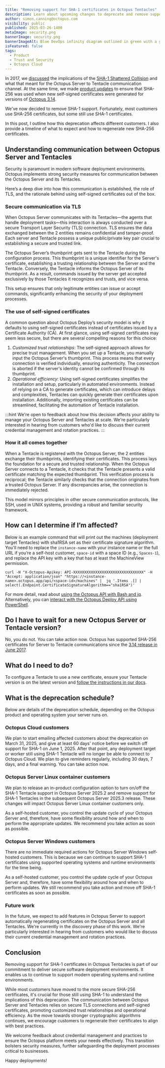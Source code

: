 ```yaml
---
title: "Removing support for SHA-1 certificates in Octopus Tentacles"
description: Learn about upcoming changes to deprecate and remove support for SHA-1 certificate in Tenacles, improving security and enhancing support for modern operating systems and runtime environments.
author: simon.canning@octopus.com
visibility: public
published: 2025-03-26-1400
metaImage: security.png
bannerImage: security.png
bannerImageAlt: Blue DevOps infinity diagram outlined in green with a green security shield over the right top-hand corner.
isFeatured: false
tags: 
  - Product
  - Trust and Security
  - Octopus Cloud
---
```


In 2017, we [discussed](https://octopus.com/blog/shattered) the implications of the [SHA-1 Shattered Collision](https://shattered.io/) and what that meant for the Octopus Server to Tentacle communication channel. At the same time, we made [product updates](https://octopus.com/docs/security/cve/shattered-and-octopus-deploy) to ensure that SHA-256 was used when new self-signed certificates were generated for versions of [Octopus 3.14](https://octopus.com/blog/octopus-release-3-14). 

We've now decided to remove SHA-1 support. Fortunately, most customers use SHA-256 certificates, but some still use SHA-1 certificates. 

In this post, I outline how this deprecation affects different customers. I also provide a timeline of what to expect and how to regenerate new SHA-256 certificates.

## Understanding communication between Octopus Server and Tentacles

Security is paramount in modern software deployment environments. Octopus implements strong security measures for communication between the Octopus Server and its Tentacles. 

Here’s a deep dive into how this communication is established, the role of TLS, and the rationale behind using self-signed certificates out of the box.

### Secure communication via TLS

When Octopus Server communicates with its Tentacles—the agents that handle deployment tasks—this interaction is always conducted over a secure Transport Layer Security (TLS) connection. TLS ensures the data exchanged between the 2 entities remains confidential and tamper-proof. Each server and Tentacle possess a unique public/private key pair crucial to establishing a secure and trusted link.

The Octopus Server’s thumbprint gets sent to the Tentacle during the configuration process. This thumbprint is a unique identifier for the Server's certificate, establishing a trusting relationship between the Server and the Tentacle. Conversely, the Tentacle informs the Octopus Server of its thumbprint. As a result, commands issued by the server get accepted exclusively by those Tentacles it recognizes and trusts, and vice versa.

This setup ensures that only legitimate entities can issue or accept commands, significantly enhancing the security of your deployment processes.

### The use of self-signed certificates

A common question about Octopus Deploy’s security model is why it defaults to using self-signed certificates instead of certificates issued by a Certificate Authority (CA). At first glance, using self-signed certificates may seem less secure, but there are several compelling reasons for this choice:

1. *Customized trust relationships*: The self-signed approach allows for precise trust management. When you set up a Tentacle, you manually input the Octopus Server's thumbprint. This process means that every connection is verified individually, ensuring authenticity. The connection is aborted if the server's identity cannot be confirmed through its thumbprint.
2. *Operational efficiency*: Using self-signed certificates simplifies the installation and setup, particularly in automated environments. Instead of relying on a CA to generate certificates, which can introduce delays and complexities, Tentacles can quickly generate their certificates upon installation. Additionally, importing existing certificates can be streamlined, facilitating the automation of Tentacle installation.
   
:::hint
We're open to feedback about how this decision affects your ability to manage your Octopus Server and Tentacles at scale. We're particularly interested in hearing from customers who'd like to discuss their current credential management and rotation practices.
:::

### How it all comes together

When a Tentacle is registered with the Octopus Server, the 2 entities exchange their thumbprints, identifying their certificates. This process lays the foundation for a secure and trusted relationship. When the Octopus Server connects to a Tentacle, it checks that the Tentacle presents a valid certificate matching the expected thumbprint. This verification process is reciprocal; the Tentacle similarly checks that the connection originates from a trusted Octopus Server. If any discrepancies arise, the connection is immediately rejected. 

This model mirrors principles in other secure communication protocols, like SSH, used in UNIX systems, providing a robust and familiar security framework.

## How can I determine if I’m affected?

Below is an example command that will print out the machines (deployment target Tentacles) with sha1RSA set as their certificate signature algorithm. You'll need to replace the `instance-name` with your instance name or the full URL if you’re a self-host customer, `space-id` with a space ID (e.g., `Spaces-1`), and replace the API key with a key that has at least the MachineView permission.

```
curl -H "X-Octopus-Apikey: API-XXXXXXXXXXXXXXXXXXXXXXXXXXXXXXXX" -H "Accept: application/json" "https://<instance-name>.octopus.app/api/<space-id>/machines" |  jq '.Items .[] | select(.Endpoint.CertificateSignatureAlgorithm=="sha1RSA")'
```

For more detail, read about [using the Octopus API with Bash and jq](https://octopus.com/blog/api-bash-jq#using-the-octopus-api-with-bash-and-jq). Alternatively, you can [interact with the Octopus Deploy API using PowerShell](https://octopus.com/blog/interacting-with-the-octopus-deploy-api-using-powershell).

## Do I have to wait for a new Octopus Server or Tentacle version?

No, you do not. You can take action now. Octopus has supported SHA-256 certificates for Server to Tentacle communications since the [3.14 release in June 2017](https://octopus.com/blog/octopus-release-3-14).

## What do I need to do?

To configure a Tentacle to use a new certificate, ensure your Tentacle version is on the latest version and [follow the instructions in our docs](https://octopus.com/docs/security/octopus-tentacle-communication/regenerate-certificates-with-octopus-server-and-tentacle#ConfiguringATentacleToUseANewCertificate).

## What is the deprecation schedule?

Below are details of the deprecation schedule, depending on the Octopus product and operating system your server runs on.

### Octopus Cloud customers

We plan to start emailing affected customers about the deprecation on March 31, 2025, and give at least 60 days' notice before we switch off support for SHA-1 on June 1, 2025. After that point, any deployment target or worker still using SHA-1 Tentacle will no longer be able to connect to Octopus Cloud. We plan to give reminders regularly, including 30 days, 7 days, and a final warning. You can take action now.

### Octopus Server Linux container customers

We plan to release an in-product configuration option to turn on/off the SHA-1 Tentacle support in Octopus Server 2025.2 and remove support for SHA-1 Tentacles in the subsequent Octopus Server 2025.3 release. These changes will impact Octopus Server Linux container customers only. 

As a self-hosted customer, you control the update cycle of your Octopus Server and, therefore, have some flexibility around how and when to perform the appropriate updates. We recommend you take action as soon as possible.

### Octopus Server Windows customers

There are no immediate required actions for Octopus Server Windows self-hosted customers. This is because we can continue to support SHA-1 certificates using supported operating systems and runtime environments for the time being. 

As a self-hosted customer, you control the update cycle of your Octopus Server and, therefore, have some flexibility around how and when to perform updates. We still recommend you take action and move off SHA-1 certificates as soon as possible.

### Future work

In the future, we expect to add features in Octopus Server to support automatically regenerating certificates on the Octopus Server and all Tentacles. We're currently in the discovery phase of this work. We're particularly interested in hearing from customers who would like to discuss their current credential management and rotation practices.

## Conclusion

Removing support for SHA-1 certificates in Octopus Tentacles is part of our commitment to deliver secure software deployment environments. It enables us to continue to support modern operating systems and runtime environments. 

While most customers have moved to the more secure SHA-256 certificates, it's crucial for those still using SHA-1 to understand the implications of this deprecation. The communication between Octopus Server and Tentacles relies on secure TLS connections and self-signed certificates, promoting customized trust relationships and operational efficiency. As the move towards stronger cryptographic algorithms continues, we encourage customers to regenerate their certificates to align with best practices. 

We welcome feedback about credential management and practices to ensure the Octopus platform meets your needs effectively. This transition bolsters security measures, further safeguarding the deployment processes critical to businesses.

Happy deployments!